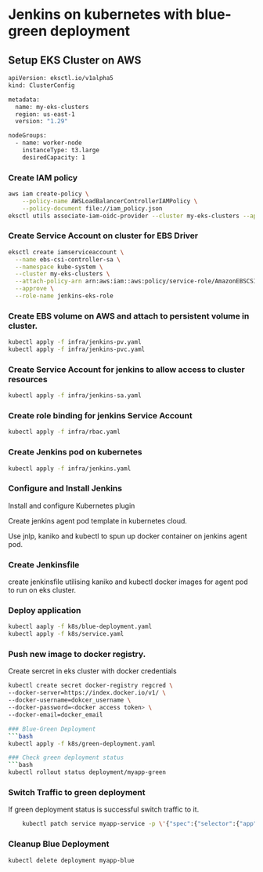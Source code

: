 # Jenkins on kubernetes with blue-green deployment
## Setup EKS Cluster on AWS
```bash
apiVersion: eksctl.io/v1alpha5
kind: ClusterConfig

metadata:
  name: my-eks-clusters
  region: us-east-1
  version: "1.29"

nodeGroups:
  - name: worker-node
    instanceType: t3.large
    desiredCapacity: 1
```
### Create IAM policy
```bash
aws iam create-policy \
    --policy-name AWSLoadBalancerControllerIAMPolicy \
    --policy-document file://iam_policy.json
eksctl utils associate-iam-oidc-provider --cluster my-eks-clusters --approve
```

### Create Service Account on cluster for EBS Driver
```bash
eksctl create iamserviceaccount \
  --name ebs-csi-controller-sa \
  --namespace kube-system \
  --cluster my-eks-clusters \
  --attach-policy-arn arn:aws:iam::aws:policy/service-role/AmazonEBSCSIDriverPolicy \
  --approve \
  --role-name jenkins-eks-role
```
### Create EBS volume on AWS and attach to persistent volume in cluster.
```bash
kubectl apply -f infra/jenkins-pv.yaml
kubectl apply -f infra/jenkins-pvc.yaml
```

### Create Service Account for jenkins to allow access to cluster resources
```bash
kubectl apply -f infra/jenkins-sa.yaml
```

### Create role binding for jenkins Service Account
```bash
kubectl apply -f infra/rbac.yaml
```

### Create Jenkins pod on kubernetes 
```bash
kubectl apply -f infra/jenkins.yaml
```
### Configure and Install Jenkins

Install and configure Kubernetes plugin

Create jenkins agent pod template in kubernetes cloud.

Use jnlp, kaniko and kubectl to spun up docker container on jenkins agent pod.

### Create Jenkinsfile 
create jenkinsfile utilising kaniko and kubectl docker images for agent pod to run on eks cluster.

### Deploy application 
```bash
kubectl aaply -f k8s/blue-deployment.yaml
kubectl apply -f k8s/service.yaml
```
### Push new image to docker registry.
Create sercret in eks cluster with docker credentials
```bash 
kubectl create secret docker-registry regcred \
--docker-server=https://index.docker.io/v1/ \
--docker-username=dokcer_username \
--docker-password=<docker access token> \
--docker-email=docker_email

### Blue-Green Deployment 
```bash
kubectl apply -f k8s/green-deployment.yaml

### Check green deployment status
```bash
kubectl rollout status deployment/myapp-green
```
       
### Switch Traffic to green deployment 
If green deployment status is successful switch traffic to it.
```bash 
    kubectl patch service myapp-service -p \'{"spec":{"selector":{"app":"myapp-green"}}}\'
```
### Cleanup Blue Deployment 
```bash
kubectl delete deployment myapp-blue
```




